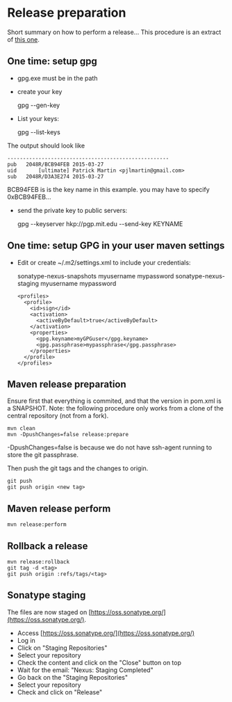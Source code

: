 # Release preparation

Short summary on how to perform a release...
This procedure is an extract of [this one](http://datumedge.blogspot.fr/2012/05/publishing-from-github-to-maven-central.html).

## One time: setup gpg

* gpg.exe must be in the path
* create your key

	gpg --gen-key
	
* List your keys:

	gpg --list-keys

The output should look like

	----------------------------------------------------
	pub   2048R/BCB94FEB 2015-03-27
	uid       [ultimate] Patrick Martin <pjlmartin@gmail.com>
	sub   2048R/D3A3E274 2015-03-27

BCB94FEB is is the key name in this example. you may have to specify 0xBCB94FEB...

* send the private key to public servers:

	gpg --keyserver hkp://pgp.mit.edu --send-key KEYNAME

## One time: setup GPG in your user maven settings

* Edit or create ~/.m2/settings.xml to include your credentials: 

	<settings xmlns="http://maven.apache.org/SETTINGS/1.0.0"
	  xmlns:xsi="http://www.w3.org/2001/XMLSchema-instance"
	  xsi:schemaLocation="http://maven.apache.org/SETTINGS/1.0.0
                      http://maven.apache.org/xsd/settings-1.0.0.xsd">
	  <servers>
	    <server>
	      <id>sonatype-nexus-snapshots</id>
	      <username>myusername</username>
	      <password>mypassword</password>
	    </server>
	    <server>
	      <id>sonatype-nexus-staging</id>
	      <username>myusername</username>
	      <password>mypassword</password>
	    </server>
	  </servers>

	  <profiles>
	    <profile>
	      <id>sign</id>
	      <activation>
	        <activeByDefault>true</activeByDefault>
	      </activation>
	      <properties>
		    <gpg.keyname>myGPGuser</gpg.keyname>
	        <gpg.passphrase>mypassphrase</gpg.passphrase>
	      </properties>
	    </profile>
	  </profiles>
	</settings>


## Maven release preparation

Ensure first that everything is commited, and that the version in pom.xml is a SNAPSHOT.
Note: the following procedure only works from a clone of the central repository (not from a fork).

	mvn clean
	mvn -DpushChanges=false release:prepare
	
-DpushChanges=false is because we do not have ssh-agent running to store the git passphrase.

Then push the git tags and the changes to origin.

	git push
	git push origin <new tag>

## Maven release perform

	mvn release:perform
	
## Rollback a release

	mvn release:rollback
	git tag -d <tag>
	git push origin :refs/tags/<tag>
	 
## Sonatype staging

The files are now staged on [https://oss.sonatype.org/](https://oss.sonatype.org/).

* Access [https://oss.sonatype.org/](https://oss.sonatype.org/)
* Log in
* Click on "Staging Repositories"
* Select your repository
* Check the content and click on the "Close" button on top
* Wait for the email: "Nexus: Staging Completed"
* Go back on the "Staging Repositories"
* Select your repository
* Check and click on "Release"
